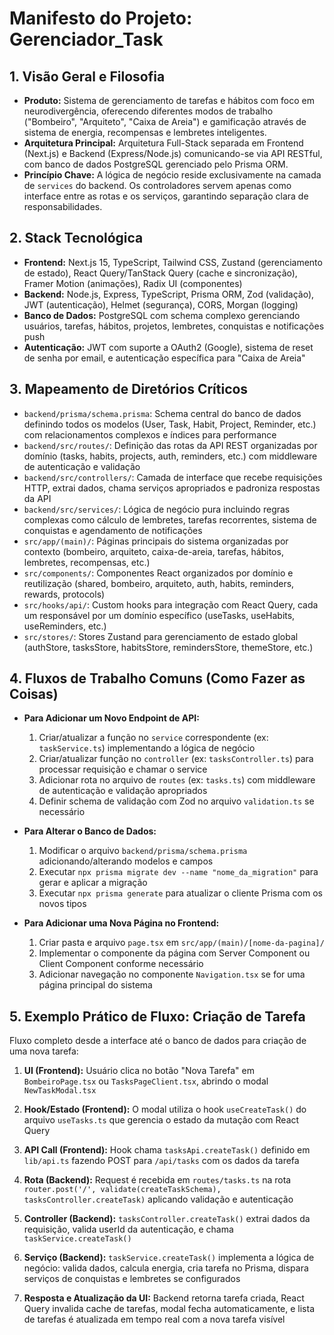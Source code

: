 # Manifesto do Projeto: Gerenciador_Task

## 1. Visão Geral e Filosofia

* **Produto:** Sistema de gerenciamento de tarefas e hábitos com foco em neurodivergência, oferecendo diferentes modos de trabalho ("Bombeiro", "Arquiteto", "Caixa de Areia") e gamificação através de sistema de energia, recompensas e lembretes inteligentes.
* **Arquitetura Principal:** Arquitetura Full-Stack separada em Frontend (Next.js) e Backend (Express/Node.js) comunicando-se via API RESTful, com banco de dados PostgreSQL gerenciado pelo Prisma ORM.
* **Princípio Chave:** A lógica de negócio reside exclusivamente na camada de `services` do backend. Os controladores servem apenas como interface entre as rotas e os serviços, garantindo separação clara de responsabilidades.

## 2. Stack Tecnológica

* **Frontend:** Next.js 15, TypeScript, Tailwind CSS, Zustand (gerenciamento de estado), React Query/TanStack Query (cache e sincronização), Framer Motion (animações), Radix UI (componentes)
* **Backend:** Node.js, Express, TypeScript, Prisma ORM, Zod (validação), JWT (autenticação), Helmet (segurança), CORS, Morgan (logging)
* **Banco de Dados:** PostgreSQL com schema complexo gerenciando usuários, tarefas, hábitos, projetos, lembretes, conquistas e notificações push
* **Autenticação:** JWT com suporte a OAuth2 (Google), sistema de reset de senha por email, e autenticação específica para "Caixa de Areia"

## 3. Mapeamento de Diretórios Críticos

* `backend/prisma/schema.prisma`: Schema central do banco de dados definindo todos os modelos (User, Task, Habit, Project, Reminder, etc.) com relacionamentos complexos e índices para performance
* `backend/src/routes/`: Definição das rotas da API REST organizadas por domínio (tasks, habits, projects, auth, reminders, etc.) com middleware de autenticação e validação
* `backend/src/controllers/`: Camada de interface que recebe requisições HTTP, extrai dados, chama serviços apropriados e padroniza respostas da API
* `backend/src/services/`: Lógica de negócio pura incluindo regras complexas como cálculo de lembretes, tarefas recorrentes, sistema de conquistas e agendamento de notificações
* `src/app/(main)/`: Páginas principais do sistema organizadas por contexto (bombeiro, arquiteto, caixa-de-areia, tarefas, hábitos, lembretes, recompensas, etc.)
* `src/components/`: Componentes React organizados por domínio e reutilização (shared, bombeiro, arquiteto, auth, habits, reminders, rewards, protocols)
* `src/hooks/api/`: Custom hooks para integração com React Query, cada um responsável por um domínio específico (useTasks, useHabits, useReminders, etc.)
* `src/stores/`: Stores Zustand para gerenciamento de estado global (authStore, tasksStore, habitsStore, remindersStore, themeStore, etc.)

## 4. Fluxos de Trabalho Comuns (Como Fazer as Coisas)

* **Para Adicionar um Novo Endpoint de API:**
    1. Criar/atualizar a função no `service` correspondente (ex: `taskService.ts`) implementando a lógica de negócio
    2. Criar/atualizar função no `controller` (ex: `tasksController.ts`) para processar requisição e chamar o service
    3. Adicionar rota no arquivo de `routes` (ex: `tasks.ts`) com middleware de autenticação e validação apropriados
    4. Definir schema de validação com Zod no arquivo `validation.ts` se necessário

* **Para Alterar o Banco de Dados:**
    1. Modificar o arquivo `backend/prisma/schema.prisma` adicionando/alterando modelos e campos
    2. Executar `npx prisma migrate dev --name "nome_da_migration"` para gerar e aplicar a migração
    3. Executar `npx prisma generate` para atualizar o cliente Prisma com os novos tipos

* **Para Adicionar uma Nova Página no Frontend:**
    1. Criar pasta e arquivo `page.tsx` em `src/app/(main)/[nome-da-pagina]/`
    2. Implementar o componente da página com Server Component ou Client Component conforme necessário
    3. Adicionar navegação no componente `Navigation.tsx` se for uma página principal do sistema

## 5. Exemplo Prático de Fluxo: Criação de Tarefa

Fluxo completo desde a interface até o banco de dados para criação de uma nova tarefa:

1. **UI (Frontend):** Usuário clica no botão "Nova Tarefa" em `BombeiroPage.tsx` ou `TasksPageClient.tsx`, abrindo o modal `NewTaskModal.tsx`

2. **Hook/Estado (Frontend):** O modal utiliza o hook `useCreateTask()` do arquivo `useTasks.ts` que gerencia o estado da mutação com React Query

3. **API Call (Frontend):** Hook chama `tasksApi.createTask()` definido em `lib/api.ts` fazendo POST para `/api/tasks` com os dados da tarefa

4. **Rota (Backend):** Request é recebida em `routes/tasks.ts` na rota `router.post('/', validate(createTaskSchema), tasksController.createTask)` aplicando validação e autenticação

5. **Controller (Backend):** `tasksController.createTask()` extrai dados da requisição, valida userId da autenticação, e chama `taskService.createTask()`

6. **Serviço (Backend):** `taskService.createTask()` implementa a lógica de negócio: valida dados, calcula energia, cria tarefa no Prisma, dispara serviços de conquistas e lembretes se configurados

7. **Resposta e Atualização da UI:** Backend retorna tarefa criada, React Query invalida cache de tarefas, modal fecha automaticamente, e lista de tarefas é atualizada em tempo real com a nova tarefa visível